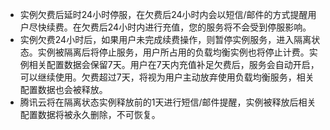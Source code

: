 - 实例欠费后延时24小时停服，在欠费后24小时内会以短信/邮件的方式提醒用户尽快续费。在欠费后24小时内进行充值，您的服务将不会受到停服影响。
- 实例欠费24小时后，如果用户未完成续费操作，则暂停实例服务，进入隔离状态。实例被隔离后将停止服务，用户所占用的负载均衡实例也将停止计费。实例相关配置数据会保留7天。用户在7天内充值补足欠费后，服务会自动开启，可以继续使用。欠费超过7天，将视为用户主动放弃使用负载均衡服务，相关配置数据也会被释放。
- 腾讯云将在隔离状态实例释放前的1天进行短信/邮件提醒，实例被释放后相关配置数据将被永久删除，不可恢复。

